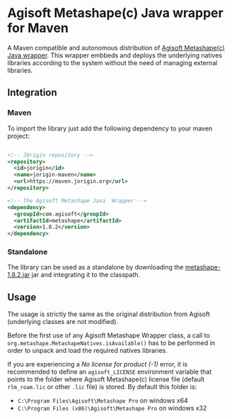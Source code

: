 # Agisoft Metashape(c) Java wrapper for Maven

A Maven compatible and autonomous distribution of [Agisoft Metashape(c) Java wrapper](https://www.agisoft.com/downloads/installer/). This wrapper embbeds and deploys the underlying natives libraries according to the system without the need of managing external libraries. 

## Integration

### Maven
To import the library just add the following dependency to your maven project:
```xml

<!-- JOrigin repository -->          
<repository>
  <id>jorigin</id>
  <name>jorigin-maven</name>
  <url>https://maven.jorigin.org</url>
</repository>

<!-- The Agisoft Metashape Java  Wrapper -->
<dependency>
  <groupId>com.agisoft</groupId>
  <artifactId>metashape</artifactId>
  <version>1.8.2</version>
</dependency>
```

### Standalone
The library can be used as a standalone by downloading the [metashape-1.8.2.jar](https://github.com/jseinturier/metashape-java-maven/releases/download/v1.8.2/metashape-1.8.2.jar) jar and integrating it to the classpath. 

## Usage
The usage is strictly the same as the original distribution from Agisoft (underlying classes are not modified).

Before the first use of any Agisoft Metashape Wrapper class, a call to `org.metashape.MetashapeNatives.isAvailable()` has to be performed in order to unpack and load the required natives libraries.

If you are experiencing a *No license for product (-1)* error, it is recommended to define an `agisoft_LICENSE` environment variable that points to the folder where Agisoft Metashape(c) license file (default `rlm_roam.lic` or other `.lic` file) is stored. By default this folder is:
- `C:\Program Files\Agisoft\Metashape Pro` on windows x64
- `C:\Program Files (x86)\Agisoft\Metashape Pro` on windows x32



